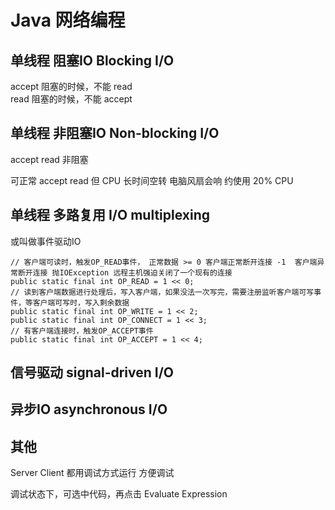 # Java 网络编程

## 单线程 阻塞IO Blocking I/O

accept 阻塞的时候，不能 read  
read 阻塞的时候，不能 accept

## 单线程 非阻塞IO Non-blocking I/O

accept read 非阻塞

可正常 accept read 但 CPU 长时间空转 电脑风扇会响 约使用 20% CPU

## 单线程 多路复用 I/O multiplexing

或叫做事件驱动IO

```text
// 客户端可读时，触发OP_READ事件， 正常数据 >= 0 客户端正常断开连接 -1  客户端异常断开连接 抛IOException 远程主机强迫关闭了一个现有的连接
public static final int OP_READ = 1 << 0; 
// 读到客户端数据进行处理后，写入客户端，如果没法一次写完，需要注册监听客户端可写事件，等客户端可写时，写入剩余数据
public static final int OP_WRITE = 1 << 2;
public static final int OP_CONNECT = 1 << 3;
// 有客户端连接时，触发OP_ACCEPT事件
public static final int OP_ACCEPT = 1 << 4;
```

## 信号驱动 signal-driven I/O

## 异步IO asynchronous I/O

## 其他

Server Client 都用调试方式运行 方便调试

调试状态下，可选中代码，再点击 Evaluate Expression

